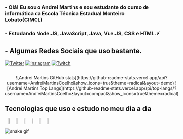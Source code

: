 ### - Olá! Eu sou o Andrei Martins e sou estudante do curso de informática da Escola Técnica Estadual Monteiro Lobato(CIMOL)
### - Estudando Node.JS, JavaScript, Java, Vue.JS, CSS e HTML.⚡

## - Algumas Redes Sociais que uso bastante.
[![Twitter](https://img.shields.io/badge/Twitter-1DA1F2?style=for-the-badge&logo=twitter&logoColor=white)](https://twitter.com/AndreiElia444)
[![Instagram](https://img.shields.io/badge/Instagram-E4405F?style=for-the-badge&logo=instagram&logoColor=white)](https://instagram.com/_andrei_coelho?igshid=ZDdkNTZiNTM=4)
[![Twitch](https://img.shields.io/badge/Twitch-9146FF?style=for-the-badge&logo=twitch&logoColor=white)](https://www.twitch.tv/andrei_emc)

<div style="display: flex" align="center"><br/>
![Andrei Martins GitHub stats](https://github-readme-stats.vercel.app/api?username=AndreiMartinsCoelho&show_icons=true&theme=radical&layout=demo)
![Andrei Martins Top Langs](https://github-readme-stats.vercel.app/api/top-langs/?username=AndreiMartinsCoelho&layout=compact&show_icons=true&theme=radical)
</div>
    
## Tecnologias que uso e estudo no meu dia a dia
<div style="display: flex" align="center"><br/>
    <img align="center" margin="10%" width="5%" src="https://cdn.jsdelivr.net/gh/devicons/devicon/icons/css3/css3-original.svg" />    
    <img align="center" margin="10%" width="5%" src="https://cdn.jsdelivr.net/gh/devicons/devicon/icons/html5/html5-original.svg" />   
    <img align="center" margin="10%" width="5%" src="https://cdn.jsdelivr.net/gh/devicons/devicon/icons/javascript/javascript-original.svg" />    
    <img align="center" margin="10%" width="5%" src="https://cdn.jsdelivr.net/gh/devicons/devicon/icons/java/java-original.svg" />   
    <img align="center" margin="10%" width="5%" src="https://cdn.jsdelivr.net/gh/devicons/devicon/icons/nodejs/nodejs-original.svg" />
    <img align="center" margin="10%" width="5%" src="https://cdn.jsdelivr.net/gh/devicons/devicon/icons/vuejs/vuejs-original.svg" />
</div>

![snake gif](https://github.com/vinikrummenauer/vinikrummenauer/blob/output/github-contribution-grid-snake.svg)
